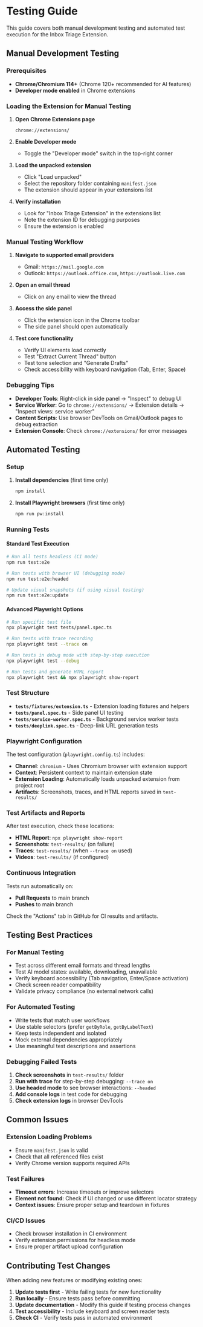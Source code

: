# Testing Guide

This guide covers both manual development testing and automated test execution for the Inbox Triage Extension.

## Manual Development Testing

### Prerequisites
- **Chrome/Chromium 114+** (Chrome 120+ recommended for AI features)
- **Developer mode enabled** in Chrome extensions

### Loading the Extension for Manual Testing

1. **Open Chrome Extensions page**
   ```
   chrome://extensions/
   ```

2. **Enable Developer mode**
   - Toggle the "Developer mode" switch in the top-right corner

3. **Load the unpacked extension**
   - Click "Load unpacked"
   - Select the repository folder containing `manifest.json`
   - The extension should appear in your extensions list

4. **Verify installation**
   - Look for "Inbox Triage Extension" in the extensions list
   - Note the extension ID for debugging purposes
   - Ensure the extension is enabled

### Manual Testing Workflow

1. **Navigate to supported email providers**
   - Gmail: `https://mail.google.com`
   - Outlook: `https://outlook.office.com`, `https://outlook.live.com`

2. **Open an email thread**
   - Click on any email to view the thread

3. **Access the side panel**
   - Click the extension icon in the Chrome toolbar
   - The side panel should open automatically

4. **Test core functionality**
   - Verify UI elements load correctly
   - Test "Extract Current Thread" button
   - Test tone selection and "Generate Drafts"
   - Check accessibility with keyboard navigation (Tab, Enter, Space)

### Debugging Tips

- **Developer Tools**: Right-click in side panel → "Inspect" to debug UI
- **Service Worker**: Go to `chrome://extensions/` → Extension details → "Inspect views: service worker"
- **Content Scripts**: Use browser DevTools on Gmail/Outlook pages to debug extraction
- **Extension Console**: Check `chrome://extensions/` for error messages

## Automated Testing

### Setup

1. **Install dependencies** (first time only)
   ```bash
   npm install
   ```

2. **Install Playwright browsers** (first time only)
   ```bash
   npm run pw:install
   ```

### Running Tests

#### Standard Test Execution
```bash
# Run all tests headless (CI mode)
npm run test:e2e

# Run tests with browser UI (debugging mode)
npm run test:e2e:headed

# Update visual snapshots (if using visual testing)
npm run test:e2e:update
```

#### Advanced Playwright Options

```bash
# Run specific test file
npx playwright test tests/panel.spec.ts

# Run tests with trace recording
npx playwright test --trace on

# Run tests in debug mode with step-by-step execution
npx playwright test --debug

# Run tests and generate HTML report
npx playwright test && npx playwright show-report
```

### Test Structure

- **`tests/fixtures/extension.ts`** - Extension loading fixtures and helpers
- **`tests/panel.spec.ts`** - Side panel UI testing
- **`tests/service-worker.spec.ts`** - Background service worker tests
- **`tests/deeplink.spec.ts`** - Deep-link URL generation tests

### Playwright Configuration

The test configuration (`playwright.config.ts`) includes:

- **Channel**: `chromium` - Uses Chromium browser with extension support
- **Context**: Persistent context to maintain extension state
- **Extension Loading**: Automatically loads unpacked extension from project root
- **Artifacts**: Screenshots, traces, and HTML reports saved in `test-results/`

### Test Artifacts and Reports

After test execution, check these locations:

- **HTML Report**: `npx playwright show-report` 
- **Screenshots**: `test-results/` (on failure)
- **Traces**: `test-results/` (when `--trace on` used)
- **Videos**: `test-results/` (if configured)

### Continuous Integration

Tests run automatically on:
- **Pull Requests** to main branch
- **Pushes** to main branch

Check the "Actions" tab in GitHub for CI results and artifacts.

## Testing Best Practices

### For Manual Testing
- Test across different email formats and thread lengths
- Test AI model states: available, downloading, unavailable
- Verify keyboard accessibility (Tab navigation, Enter/Space activation)
- Check screen reader compatibility
- Validate privacy compliance (no external network calls)

### For Automated Testing
- Write tests that match user workflows
- Use stable selectors (prefer `getByRole`, `getByLabelText`)
- Keep tests independent and isolated
- Mock external dependencies appropriately
- Use meaningful test descriptions and assertions

### Debugging Failed Tests
1. **Check screenshots** in `test-results/` folder
2. **Run with trace** for step-by-step debugging: `--trace on`
3. **Use headed mode** to see browser interactions: `--headed`
4. **Add console logs** in test code for debugging
5. **Check extension logs** in browser DevTools

## Common Issues

### Extension Loading Problems
- Ensure `manifest.json` is valid
- Check that all referenced files exist
- Verify Chrome version supports required APIs

### Test Failures
- **Timeout errors**: Increase timeouts or improve selectors
- **Element not found**: Check if UI changed or use different locator strategy  
- **Context issues**: Ensure proper setup and teardown in fixtures

### CI/CD Issues
- Check browser installation in CI environment
- Verify extension permissions for headless mode
- Ensure proper artifact upload configuration

## Contributing Test Changes

When adding new features or modifying existing ones:

1. **Update tests first** - Write failing tests for new functionality
2. **Run locally** - Ensure tests pass before committing
3. **Update documentation** - Modify this guide if testing process changes
4. **Test accessibility** - Include keyboard and screen reader tests
5. **Check CI** - Verify tests pass in automated environment